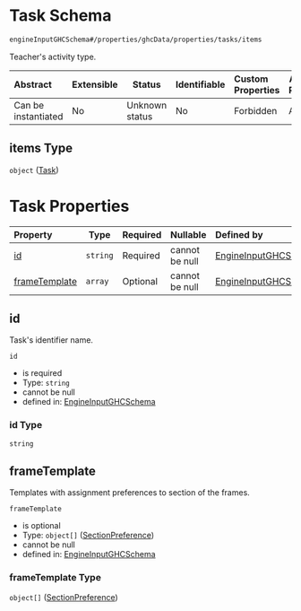 # Task Schema

```txt
engineInputGHCSchema#/properties/ghcData/properties/tasks/items
```

Teacher's activity type.


| Abstract            | Extensible | Status         | Identifiable | Custom Properties | Additional Properties | Access Restrictions | Defined In                                                         |
| :------------------ | ---------- | -------------- | ------------ | :---------------- | --------------------- | ------------------- | ------------------------------------------------------------------ |
| Can be instantiated | No         | Unknown status | No           | Forbidden         | Allowed               | none                | [ghc.schema.json\*](../out/ghc.schema.json "open original schema") |

## items Type

`object` ([Task](ghc-properties-ghcdata-properties-tasks-task.md))

# Task Properties

| Property                        | Type     | Required | Nullable       | Defined by                                                                                                                                                            |
| :------------------------------ | -------- | -------- | -------------- | :-------------------------------------------------------------------------------------------------------------------------------------------------------------------- |
| [id](#id)                       | `string` | Required | cannot be null | [EngineInputGHCSchema](ghc-properties-ghcdata-properties-tasks-task-properties-id.md "engineInputGHCSchema#/properties/ghcData/properties/tasks/items/properties/id") |
| [frameTemplate](#frametemplate) | `array`  | Optional | cannot be null | [EngineInputGHCSchema](ghc-definitions-frametemplate.md "engineInputGHCSchema#/properties/ghcData/properties/tasks/items/properties/frameTemplate")                   |

## id

Task's identifier name.


`id`

-   is required
-   Type: `string`
-   cannot be null
-   defined in: [EngineInputGHCSchema](ghc-properties-ghcdata-properties-tasks-task-properties-id.md "engineInputGHCSchema#/properties/ghcData/properties/tasks/items/properties/id")

### id Type

`string`

## frameTemplate

Templates with assignment preferences to section of the frames.


`frameTemplate`

-   is optional
-   Type: `object[]` ([SectionPreference](ghc-definitions-frametemplate-sectionpreference.md))
-   cannot be null
-   defined in: [EngineInputGHCSchema](ghc-definitions-frametemplate.md "engineInputGHCSchema#/properties/ghcData/properties/tasks/items/properties/frameTemplate")

### frameTemplate Type

`object[]` ([SectionPreference](ghc-definitions-frametemplate-sectionpreference.md))
